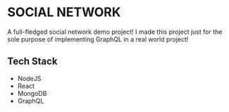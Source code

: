 # SOCIAL NETWORK

A full-fledged social network demo project! I made this project just for the sole purpose of implementing GraphQL in a real world project!

## Tech Stack

- NodeJS
- React
- MongoDB
- GraphQL
